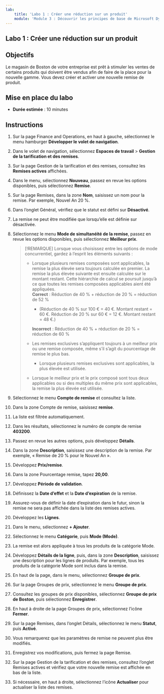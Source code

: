 ```yaml
---
lab:
    title: 'Labo 1 : Créer une réduction sur un produit'
    module: 'Module 3 : Découvrir les principes de base de Microsoft Dynamics 365 Commerce'
---
```


## Labo 1 : Créer une réduction sur un produit

## Objectifs

Le magasin de Boston de votre entreprise est prêt à stimuler les ventes de certains produits qui doivent être vendus afin de faire de la place pour la nouvelle gamme. Vous devez créer et activer une nouvelle remise de produit.

## Mise en place du labo

   - **Durée estimée** : 10 minutes

## Instructions

1. Sur la page Finance and Operations, en haut à gauche, sélectionnez le menu hamburger **Développer le volet de navigation**.

1. Dans le volet de navigation, sélectionnez **Espaces de travail** > **Gestion de la tarification et des remises**.

1. Sur la page Gestion de la tarification et des remises, consultez les **Remises actives** affichées.

1. Dans le menu, sélectionnez **Nouveau**, passez en revue les options disponibles, puis sélectionnez **Remise**.

1. Sur la page Remises, dans la zone **Nom**, saisissez un nom pour la remise. Par exemple, Nouvel An 20 %.

1. Dans l’onglet Général, vérifiez que le statut est défini sur **Désactivé**.

1. La remise ne peut être modifiée que lorsqu’elle est définie sur désactivée.

1. Sélectionnez le menu **Mode de simultanéité de la remise**, passez en revue les options disponibles, puis sélectionnez **Meilleur prix**.

    >[!REMARQUE] Lorsque vous choisissez entre les options de mode concurrentiel, gardez à l’esprit les éléments suivants :
    >
    >  - Lorsque plusieurs remises composées sont applicables, la remise la plus élevée sera toujours calculée en premier.  La remise la plus élevée suivante est ensuite calculée sur le montant restant.  Cette hiérarchie de calcul se poursuit jusqu’à ce que toutes les remises composées applicables aient été appliquées.  
    >    **Correct** : Réduction de 40 % + réduction de 20 % = réduction de 52 %  
    >      - (Réduction de 40 % sur 100 € = 40 €. Montant restant = 60 €.  Réduction de 20 % sur 60 € = 12 €. Montant restant = 48 €.)  
    >
    >    **Incorrect** : Réduction de 40 % + réduction de 20 % = réduction de 60 %
    >
    >  - Les remises exclusives s’appliquent toujours à un meilleur prix ou une remise composée, même s’il s’agit du pourcentage de remise le plus bas.
    >    - Lorsque plusieurs remises exclusives sont applicables, la plus élevée est utilisée.
    >  - Lorsque le meilleur prix et le prix composé sont tous deux applicables ou si des multiples du même prix sont applicables, la remise la plus élevée est utilisée.

1. Sélectionnez le menu **Compte de remise** et consultez la liste.

1. Dans la zone Compte de remise, saisissez **remise**.

1. La liste est filtrée automatiquement.

1. Dans les résultats, sélectionnez le numéro de compte de remise **403200**.

1. Passez en revue les autres options, puis développez **Détails**.

1. Dans la zone **Description**, saisissez une description de la remise. Par exemple, « Remise de 20 % pour le Nouvel An ».

1. Développez **Prix/remise**.

1. Dans la zone Pourcentage remise, tapez **20,00**.

1. Développez **Période de validation**.

1. Définissez la **Date d’effet** et la **Date d’expiration** de la remise.

1. Assurez-vous de définir la date d’expiration dans le futur, sinon la remise ne sera pas affichée dans la liste des remises actives.

1. Développez les **Lignes**.

1. Dans le menu, sélectionnez **+ Ajouter**.

1. Sélectionnez le menu **Catégorie**, puis **Mode (Mode)**.

1. La remise est alors appliquée à tous les produits de la catégorie Mode.

1. Développez **Détails de la ligne**, puis, dans la zone **Description**, saisissez une description pour les lignes de produits. Par exemple, tous les produits de la catégorie Mode sont inclus dans la remise.

1. En haut de la page, dans le menu, sélectionnez **Groupe de prix**.

1. Sur la page Groupes de prix, sélectionnez le menu **Groupe de prix**.

1. Consultez les groupes de prix disponibles, sélectionnez **Groupe de prix de Boston**, puis sélectionnez **Enregistrer**.

1. En haut à droite de la page Groupes de prix, sélectionnez l’icône **Fermer**.

1. Sur la page Remises, dans l’onglet Détails, sélectionnez le menu **Statut**, puis **Activé**.

1. Vous remarquerez que les paramètres de remise ne peuvent plus être modifiés.

1. Enregistrez vos modifications, puis fermez la page Remise.

1. Sur la page Gestion de la tarification et des remises, consultez l’onglet Remises actives et vérifiez que votre nouvelle remise est affichée en bas de la liste.

1. Si nécessaire, en haut à droite, sélectionnez l’icône **Actualiser** pour actualiser la liste des remises.
